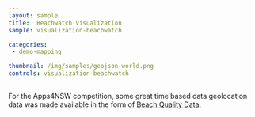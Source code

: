 ```yaml
---
layout: sample
title:  Beachwatch Visualization
sample: visualization-beachwatch

categories:
 - demo-mapping

thumbnail: /img/samples/geojson-world.png
controls: visualization-beachwatch
---
```


For the Apps4NSW competition, some great time based data geolocation data was made available in the form of [Beach Quality Data](http://www.environment.nsw.gov.au/beachsoeapp/).